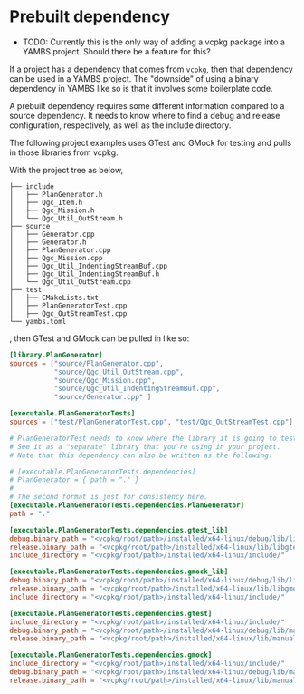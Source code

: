 # Prebuilt dependency

* TODO: Currently this is the only way of adding a vcpkg package into a YAMBS project. Should there be a feature for this?

If a project has a dependency that comes from `vcpkg`, then that dependency can be used in a YAMBS project.
The "downside" of using a binary dependency in YAMBS like so is that it involves some boilerplate code.

A prebuilt dependency requires some different information compared to a source dependency. It needs to know where to find a debug
and release configuration, respectively, as well as the include directory.

The following project examples uses GTest and GMock for testing and pulls in those libraries from vcpkg.

With the project tree as below,
```
├── include
│   ├── PlanGenerator.h
│   ├── Qgc_Item.h
│   ├── Qgc_Mission.h
│   └── Qgc_Util_OutStream.h
├── source
│   ├── Generator.cpp
│   ├── Generator.h
│   ├── PlanGenerator.cpp
│   ├── Qgc_Mission.cpp
│   ├── Qgc_Util_IndentingStreamBuf.cpp
│   ├── Qgc_Util_IndentingStreamBuf.h
│   └── Qgc_Util_OutStream.cpp
├── test
│   ├── CMakeLists.txt
│   ├── PlanGeneratorTest.cpp
│   ├── Qgc_OutStreamTest.cpp
└── yambs.toml
```
, then GTest and GMock can be pulled in like so:

```toml
[library.PlanGenerator]
sources = ["source/PlanGenerator.cpp",
           "source/Qgc_Util_OutStream.cpp",
           "source/Qgc_Mission.cpp",
           "source/Qgc_Util_IndentingStreamBuf.cpp",
           "source/Generator.cpp" ]

[executable.PlanGeneratorTests]
sources = ["test/PlanGeneratorTest.cpp", "test/Qgc_OutStreamTest.cpp"]

# PlanGeneratorTest needs to know where the library it is going to test comes from.
# See it as a "separate" library that you're using in your project.
# Note that this dependency can also be written as the following:

# [executable.PlanGeneratorTests.dependencies]
# PlanGenerator = { path = "." }
#
# The second format is just for consistency here.
[executable.PlanGeneratorTests.dependencies.PlanGenerator]
path = "."

[executable.PlanGeneratorTests.dependencies.gtest_lib]
debug.binary_path = "<vcpkg/root/path>/installed/x64-linux/debug/lib/libgtestd.a"
release.binary_path = "<vcpkg/root/path>/installed/x64-linux/lib/libgtest.a"
include_directory = "<vcpkg/root/path>/installed/x64-linux/include/"

[executable.PlanGeneratorTests.dependencies.gmock_lib]
debug.binary_path = "<vcpkg/root/path>/installed/x64-linux/debug/lib/libgmockd.a"
release.binary_path = "<vcpkg/root/path>/installed/x64-linux/lib/libgmock.a"
include_directory = "<vcpkg/root/path>/installed/x64-linux/include/"

[executable.PlanGeneratorTests.dependencies.gtest]
include_directory = "<vcpkg/root/path>/installed/x64-linux/include/"
debug.binary_path = "<vcpkg/root/path>/installed/x64-linux/debug/lib/manual-link/libgtest_maind.a"
release.binary_path = "<vcpkg/root/path>/installed/x64-linux/lib/manual-link/libgtest_main.a"

[executable.PlanGeneratorTests.dependencies.gmock]
include_directory = "<vcpkg/root/path>/installed/x64-linux/include/"
debug.binary_path = "<vcpkg/root/path>/installed/x64-linux/debug/lib/manual-link/libgmock_maind.a"
release.binary_path = "<vcpkg/root/path>/installed/x64-linux/lib/manual-link/libgmock_main.a"
```
